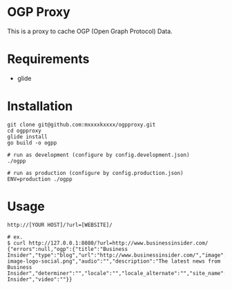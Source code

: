 # OGP Proxy
This is a proxy to cache OGP (Open Graph Protocol) Data.

# Requirements

- glide

# Installation

```
git clone git@github.com:mxxxxkxxxx/ogpproxy.git
cd ogpproxy
glide install
go build -o ogpp

# run as development (configure by config.development.json)
./ogpp

# run as production (configure by config.production.json)
ENV=production ./ogpp
```

# Usage

```
http://[YOUR HOST]/?url=[WEBSITE]/

# ex.
$ curl http://127.0.0.1:8080/?url=http://www.businessinsider.com/
{"errors":null,"ogp":{"title":"Business Insider","type":"blog","url":"http://www.businessinsider.com/","image":"http://static5.businessinsider.com/assets/images/us/logos/og-image-logo-social.png","audio":"","description":"The latest news from Business Insider","determiner":"","locale":"","locale_alternate":"","site_name":"Business Insider","video":""}}
```
